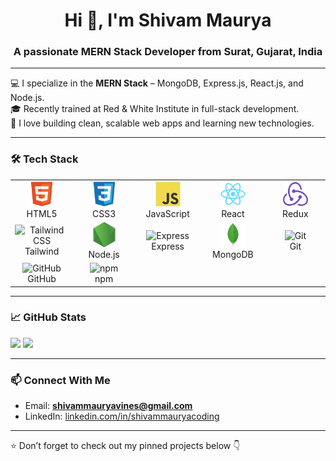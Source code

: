 <h1 align="center">Hi 👋, I'm Shivam Maurya</h1>
<h3 align="center">A passionate MERN Stack Developer from Surat, Gujarat, India</h3>

---

💻 I specialize in the <b>MERN Stack</b> – MongoDB, Express.js, React.js, and Node.js.  
🎓 Recently trained at Red & White Institute in full-stack development.  
🚀 I love building clean, scalable web apps and learning new technologies.

---


### 🛠 Tech Stack

<table>
  <tr>
    <td align="center" width="100">
      <img src="https://raw.githubusercontent.com/devicons/devicon/master/icons/html5/html5-original.svg" width="40" height="40" alt="HTML5"/><br>HTML5
    </td>
    <td align="center" width="100">
      <img src="https://raw.githubusercontent.com/devicons/devicon/master/icons/css3/css3-original.svg" width="40" height="40" alt="CSS3"/><br>CSS3
    </td>
    <td align="center" width="100">
      <img src="https://raw.githubusercontent.com/devicons/devicon/master/icons/javascript/javascript-original.svg" width="40" height="40" alt="JavaScript"/><br>JavaScript
    </td>
    <td align="center" width="100">
      <img src="https://raw.githubusercontent.com/devicons/devicon/master/icons/react/react-original.svg" width="40" height="40" alt="React"/><br>React
    </td>
    <td align="center" width="100">
      <img src="https://raw.githubusercontent.com/devicons/devicon/master/icons/redux/redux-original.svg" width="40" height="40" alt="Redux"/><br>Redux
    </td>
  </tr>
  <tr>
    <td align="center" width="100">
      <img src="https://www.vectorlogo.zone/logos/tailwindcss/tailwindcss-icon.svg" width="40" height="40" alt="Tailwind CSS"/><br>Tailwind
    </td>
    <td align="center" width="100">
      <img src="https://raw.githubusercontent.com/devicons/devicon/master/icons/nodejs/nodejs-original.svg" width="40" height="40" alt="Node.js"/><br>Node.js
    </td>
    <td align="center" width="100">
      <img src="https://www.vectorlogo.zone/logos/expressjs/expressjs-icon.svg" width="40" height="40" alt="Express"/><br>Express
    </td>
    <td align="center" width="100">
      <img src="https://raw.githubusercontent.com/devicons/devicon/master/icons/mongodb/mongodb-original.svg" width="40" height="40" alt="MongoDB"/><br>MongoDB
    </td>
    <td align="center" width="100">
      <img src="https://www.vectorlogo.zone/logos/git-scm/git-scm-icon.svg" width="40" height="40" alt="Git"/><br>Git
    </td>
  </tr>
  <tr>
    <td align="center" width="100">
      <img src="https://cdn.jsdelivr.net/gh/devicons/devicon/icons/github/github-original-wordmark.svg" width="40" height="40" alt="GitHub"/><br>GitHub
    </td>
    <td align="center" width="100">
      <img src="https://cdn.jsdelivr.net/gh/devicons/devicon/icons/npm/npm-original-wordmark.svg" width="40" height="40" alt="npm"/><br>npm
    </td>
  </tr>
</table>


---

### 📈 GitHub Stats

<p align="left">
  <img src="https://github-readme-stats.vercel.app/api?username=shivammauryacoding&show_icons=true&theme=radical" height="165"/>
  <img src="https://github-readme-stats.vercel.app/api/top-langs/?username=shivammauryacoding&layout=compact&theme=radical" height="165"/>
</p>

---

### 📫 Connect With Me

- Email: **shivammauryavines@gmail.com**  
- LinkedIn: [linkedin.com/in/shivammauryacoding](https://linkedin.com/in/shivammauryacoding)

---

⭐️ Don’t forget to check out my pinned projects below 👇
